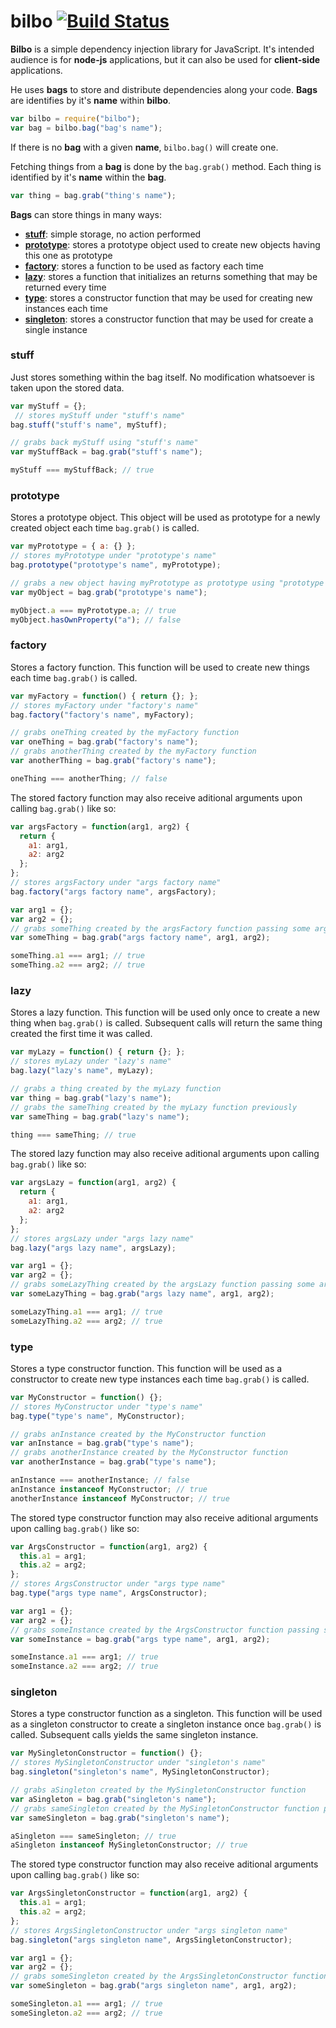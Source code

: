 bilbo [![Build Status](https://travis-ci.org/pablo-cabrera/bilbo.png)](https://travis-ci.org/pablo-cabrera/bilbo)
======

**Bilbo** is a simple dependency injection library for JavaScript. It's intended audience is for **node-js** applications, but it can also be used for **client-side** applications.

He uses **bags** to store and distribute dependencies along your code. **Bags** are identifies by it's **name** within **bilbo**.

```js
var bilbo = require("bilbo");
var bag = bilbo.bag("bag's name");
```

If there is no **bag** with a given **name**, <code>bilbo.bag()</code> will create one.

Fetching things from a **bag** is done by the <code>bag.grab()</code> method. Each thing is identified by it's **name** within the **bag**.

```js
var thing = bag.grab("thing's name");
```


**Bags** can store things in many ways:

- [**stuff**](#stuff): simple storage, no action performed
- [**prototype**](#prototype): stores a prototype object used to create new objects having this one as prototype
- [**factory**](#factory): stores a function to be used as factory each time
- [**lazy**](#lazy): stores a function that initializes an returns something that may be returned every time
- [**type**](#type): stores a constructor function that may be used for creating new instances each time
- [**singleton**](#singleton): stores a constructor function that may be used for create a single instance

### stuff

Just stores something within the bag itself. No modification whatsoever is taken upon the stored data.

```js
var myStuff = {};
 // stores myStuff under "stuff's name"
bag.stuff("stuff's name", myStuff);

// grabs back myStuff using "stuff's name"
var myStuffBack = bag.grab("stuff's name");

myStuff === myStuffBack; // true
```

### prototype

Stores a prototype object. This object will be used as prototype for a newly created object each time <code>bag.grab()</code> is called.

```js
var myPrototype = { a: {} };
// stores myPrototype under "prototype's name"
bag.prototype("prototype's name", myPrototype);

// grabs a new object having myPrototype as prototype using "prototype's name"
var myObject = bag.grab("prototype's name");

myObject.a === myPrototype.a; // true
myObject.hasOwnProperty("a"); // false
```

### factory

Stores a factory function. This function will be used to create new things each time <code>bag.grab()</code> is called.

```js
var myFactory = function() { return {}; };
// stores myFactory under "factory's name"
bag.factory("factory's name", myFactory); 

// grabs oneThing created by the myFactory function
var oneThing = bag.grab("factory's name"); 
// grabs anotherThing created by the myFactory function
var anotherThing = bag.grab("factory's name"); 

oneThing === anotherThing; // false
```

The stored factory function may also receive aditional arguments upon calling <code>bag.grab()</code> like so:

```js
var argsFactory = function(arg1, arg2) {
  return {
    a1: arg1,
    a2: arg2
  };
};
// stores argsFactory under "args factory name"
bag.factory("args factory name", argsFactory);

var arg1 = {};
var arg2 = {};
// grabs someThing created by the argsFactory function passing some arguments
var someThing = bag.grab("args factory name", arg1, arg2);

someThing.a1 === arg1; // true
someThing.a2 === arg2; // true
```

### lazy

Stores a lazy function. This function will be used only once to create a new thing when <code>bag.grab()</code> is called. Subsequent calls will return the same thing created the first time it was called.

```js
var myLazy = function() { return {}; };
// stores myLazy under "lazy's name"
bag.lazy("lazy's name", myLazy); 

// grabs a thing created by the myLazy function
var thing = bag.grab("lazy's name"); 
// grabs the sameThing created by the myLazy function previously
var sameThing = bag.grab("lazy's name"); 

thing === sameThing; // true
```

The stored lazy function may also receive aditional arguments upon calling <code>bag.grab()</code> like so:

```js
var argsLazy = function(arg1, arg2) {
  return {
    a1: arg1,
    a2: arg2
  };
};
// stores argsLazy under "args lazy name"
bag.lazy("args lazy name", argsLazy);

var arg1 = {};
var arg2 = {};
// grabs someLazyThing created by the argsLazy function passing some arguments
var someLazyThing = bag.grab("args lazy name", arg1, arg2);

someLazyThing.a1 === arg1; // true
someLazyThing.a2 === arg2; // true
```

### type

Stores a type constructor function. This function will be used as a constructor to create new type instances each time <code>bag.grab()</code> is called.

```js
var MyConstructor = function() {};
// stores MyConstructor under "type's name"
bag.type("type's name", MyConstructor); 

// grabs anInstance created by the MyConstructor function
var anInstance = bag.grab("type's name"); 
// grabs anotherInstance created by the MyConstructor function
var anotherInstance = bag.grab("type's name"); 

anInstance === anotherInstance; // false
anInstance instanceof MyConstructor; // true
anotherInstance instanceof MyConstructor; // true
```

The stored type constructor function may also receive aditional arguments upon calling <code>bag.grab()</code> like so:

```js
var ArgsConstructor = function(arg1, arg2) {
  this.a1 = arg1;
  this.a2 = arg2;
};
// stores ArgsConstructor under "args type name"
bag.type("args type name", ArgsConstructor);

var arg1 = {};
var arg2 = {};
// grabs someInstance created by the ArgsConstructor function passing some arguments
var someInstance = bag.grab("args type name", arg1, arg2);

someInstance.a1 === arg1; // true
someInstance.a2 === arg2; // true
```

### singleton

Stores a type constructor function as a singleton. This function will be used as a singleton constructor to create a singleton instance once <code>bag.grab()</code> is called. Subsequent calls yields the same singleton instance.

```js
var MySingletonConstructor = function() {};
// stores MySingletonConstructor under "singleton's name"
bag.singleton("singleton's name", MySingletonConstructor); 

// grabs aSingleton created by the MySingletonConstructor function
var aSingleton = bag.grab("singleton's name"); 
// grabs sameSingleton created by the MySingletonConstructor function previously
var sameSingleton = bag.grab("singleton's name"); 

aSingleton === sameSingleton; // true
aSingleton instanceof MySingletonConstructor; // true
```

The stored type constructor function may also receive aditional arguments upon calling <code>bag.grab()</code> like so:

```js
var ArgsSingletonConstructor = function(arg1, arg2) {
  this.a1 = arg1;
  this.a2 = arg2;
};
// stores ArgsSingletonConstructor under "args singleton name"
bag.singleton("args singleton name", ArgsSingletonConstructor);

var arg1 = {};
var arg2 = {};
// grabs someSingleton created by the ArgsSingletonConstructor function passing some arguments
var someSingleton = bag.grab("args singleton name", arg1, arg2);

someSingleton.a1 === arg1; // true
someSingleton.a2 === arg2; // true
```
